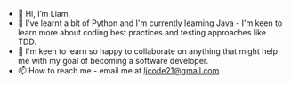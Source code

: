 - 👋 Hi, I’m Liam.
- 🌱 I've learnt a bit of Python and I'm currently learning Java - I'm keen to learn more about coding best practices and testing approaches like TDD.
- 💞️ I'm keen to learn so happy to collaborate on anything that might help me with my goal of becoming a software developer. 
- 📫 How to reach me - email me at ljcode21@gmail.com

<!---
liamoc89/liamoc89 is a ✨ special ✨ repository because its `README.md` (this file) appears on your GitHub profile.
You can click the Preview link to take a look at your changes.
--->
